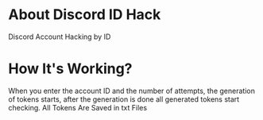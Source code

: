 # About Discord ID Hack
Discord Account Hacking by ID
# How It's Working?
When you enter the account ID and the number of attempts, the generation of tokens starts, after the generation is done all generated tokens start checking.
All Tokens Are Saved in txt Files
